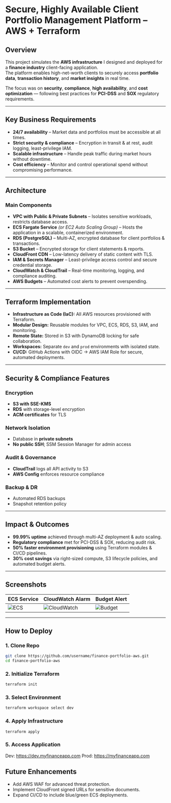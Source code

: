 # Secure, Highly Available Client Portfolio Management Platform – AWS + Terraform

## Overview
This project simulates the **AWS infrastructure** I designed and deployed for a **finance industry** client-facing application.  
The platform enables high-net-worth clients to securely access **portfolio data**, **transaction history**, and **market insights** in real time.

The focus was on **security**, **compliance**, **high availability**, and **cost optimization** — following best practices for **PCI-DSS** and **SOX** regulatory requirements.

---

## Key Business Requirements
- **24/7 availability** – Market data and portfolios must be accessible at all times.
- **Strict security & compliance** – Encryption in transit & at rest, audit logging, least-privilege IAM.
- **Scalable infrastructure** – Handle peak traffic during market hours without downtime.
- **Cost efficiency** – Monitor and control operational spend without compromising performance.

---

## Architecture

### Main Components
- **VPC with Public & Private Subnets** – Isolates sensitive workloads, restricts database access.
- **ECS Fargate Service** *(or EC2 Auto Scaling Group)* – Hosts the application in a scalable, containerized environment.
- **RDS (PostgreSQL)** – Multi-AZ, encrypted database for client portfolios & transactions.
- **S3 Bucket** – Encrypted storage for client statements & reports.
- **CloudFront CDN** – Low-latency delivery of static content with TLS.
- **IAM & Secrets Manager** – Least-privilege access control and secure credential storage.
- **CloudWatch & CloudTrail** – Real-time monitoring, logging, and compliance auditing.
- **AWS Budgets** – Automated cost alerts to prevent overspending.

---

## Terraform Implementation
- **Infrastructure as Code (IaC):** All AWS resources provisioned with Terraform.
- **Modular Design:** Reusable modules for VPC, ECS, RDS, S3, IAM, and monitoring.
- **Remote State:** Stored in S3 with DynamoDB locking for safe collaboration.
- **Workspaces:** Separate `dev` and `prod` environments with isolated state.
- **CI/CD:** GitHub Actions with OIDC → AWS IAM Role for secure, automated deployments.

---

## Security & Compliance Features

### Encryption
- **S3 with SSE-KMS**
- **RDS** with storage-level encryption
- **ACM certificates** for TLS

### Network Isolation
- Database in **private subnets**
- **No public SSH**; SSM Session Manager for admin access

### Audit & Governance
- **CloudTrail** logs all API activity to S3
- **AWS Config** enforces resource compliance

### Backup & DR
- Automated RDS backups
- Snapshot retention policy

---

## Impact & Outcomes
- **99.99% uptime** achieved through multi-AZ deployment & auto scaling.
- **Regulatory compliance** met for PCI-DSS & SOX, reducing audit risk.
- **50% faster environment provisioning** using Terraform modules & CI/CD pipelines.
- **30% cost savings** via right-sized compute, S3 lifecycle policies, and automated budget alerts.

---

## Screenshots
| ECS Service | CloudWatch Alarm | Budget Alert |
|-------------|------------------|--------------|
| ![ECS](screenshots/ecs_service.png) | ![CloudWatch](screenshots/cloudwatch_alarm.png) | ![Budget](screenshots/budget_alert.png) |

---

## How to Deploy

### 1. Clone Repo
```bash
git clone https://github.com/username/finance-portfolio-aws.git
cd finance-portfolio-aws
```

### 2. Initialize Terraform
```bash
terraform init
```

### 3. Select Environment
```bash
terraform workspace select dev
```

### 4. Apply Infrastructure
```bash
terraform apply
```

### 5. Access Application
Dev: https://dev.myfinanceapp.com
Prod: https://myfinanceapp.com

## Future Enhancements
- Add AWS WAF for advanced threat protection.
- Implement CloudFront signed URLs for sensitive documents.
- Expand CI/CD to include blue/green ECS deployments.
